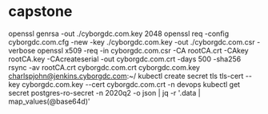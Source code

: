 # capstone
openssl genrsa -out ./cyborgdc.com.key 2048
openssl req -config cyborgdc.com.cfg -new  -key ./cyborgdc.com.key -out ./cyborgdc.com.csr -verbose
openssl x509 -req -in cyborgdc.com.csr -CA rootCA.crt -CAkey rootCA.key -CAcreateserial -out cyborgdc.com.crt -days 500 -sha256
rsync -av rootCA.crt cyborgdc.com.crt cyborgdc.com.key charlspjohn@jenkins.cyborgdc.com:~/
kubectl create secret tls tls-cert --key cyborgdc.com.key --cert cyborgdc.com.crt -n devops
kubectl get secret postgres-ro-secret -n 2020q2 -o json | jq -r '.data |  map_values(@base64d)'
